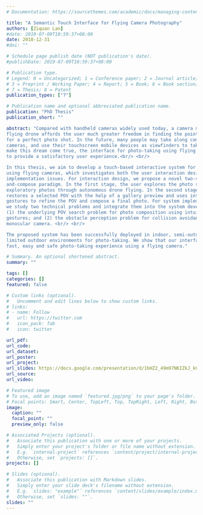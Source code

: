 ```yaml
---
# Documentation: https://sourcethemes.com/academic/docs/managing-content/

title: "A Semantic Touch Interface for Flying Camera Photography"
authors: [Ziquan Lan]
#date: 2019-07-09T10:59:37+08:00
date: 2018-12-31
#doi: ""

# Schedule page publish date (NOT publication's date).
#publishDate: 2019-07-09T10:59:37+08:00

# Publication type.
# Legend: 0 = Uncategorized; 1 = Conference paper; 2 = Journal article;
# 3 = Preprint / Working Paper; 4 = Report; 5 = Book; 6 = Book section;
# 7 = Thesis; 8 = Patent
publication_types: ["7"]

# Publication name and optional abbreviated publication name.
publication: "PhD Thesis"
publication_short: ""

abstract: "Compared with handheld cameras widely used today, a camera mounted on a
flying drone affords the user much greater freedom in finding the point of view (POV)
for a perfect photo shot. In the future, many people may take along compact flying
cameras, and use their touchscreen mobile devices as viewfinders to take photos. To
make this dream come true, the interface for photo-taking using flying cameras has
to provide a satisfactory user experience.<br/> <br/>

In this thesis, we aim to develop a touch-based interactive system for photo-taking
using flying cameras, which investigates both the user interaction design and system
implementation issues. For interaction design, we propose a novel two-stage explore-
and-compose paradigm. In the first stage, the user explores the photo space to take
exploratory photos through autonomous drone flying. In the second stage, the user
restores a selected POV with the help of a gallery preview and uses intuitive touch
gestures to refine the POV and compose a final photo. For system implementation,
we study two technical problems and integrate them into the system development:
(1) the underlying POV search problem for photo composition using intuitive touch
gestures; and (2) the obstacle perception problem for collision avoidance using a
monocular camera. <br/> <br/>

The proposed system has been successfully deployed in indoor, semi-outdoor and
limited outdoor environments for photo-taking. We show that our interface enables
fast, easy and safe photo-taking experience using a flying camera."

# Summary. An optional shortened abstract.
summary: ""

tags: []
categories: []
featured: false

# Custom links (optional).
#   Uncomment and edit lines below to show custom links.
# links:
# - name: Follow
#   url: https://twitter.com
#   icon_pack: fab
#   icon: twitter

url_pdf:
url_code:
url_dataset:
url_poster:
url_project:
url_slides: https://docs.google.com/presentation/d/1bHZ2_49m97NKIZkJ_kGp5XmhOOP4KhpCl4gpJjWbGo0/edit?usp=sharing
url_source:
url_video:

# Featured image
# To use, add an image named `featured.jpg/png` to your page's folder. 
# Focal points: Smart, Center, TopLeft, Top, TopRight, Left, Right, BottomLeft, Bottom, BottomRight.
image:
  caption: ""
  focal_point: ""
  preview_only: false

# Associated Projects (optional).
#   Associate this publication with one or more of your projects.
#   Simply enter your project's folder or file name without extension.
#   E.g. `internal-project` references `content/project/internal-project/index.md`.
#   Otherwise, set `projects: []`.
projects: []

# Slides (optional).
#   Associate this publication with Markdown slides.
#   Simply enter your slide deck's filename without extension.
#   E.g. `slides: "example"` references `content/slides/example/index.md`.
#   Otherwise, set `slides: ""`.
slides: ""
---
```

